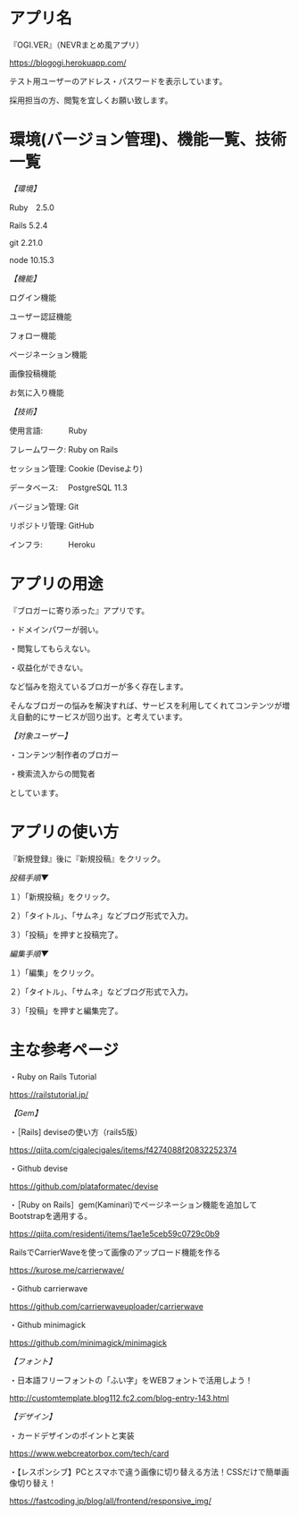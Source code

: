 # アプリ名

『OGI.VER』（NEVRまとめ風アプリ）

https://blogogi.herokuapp.com/


テスト用ユーザーのアドレス・パスワードを表示しています。

採用担当の方、閲覧を宜しくお願い致します。

# 環境(バージョン管理)、機能一覧、技術一覧


*【環境】*

Ruby　2.5.0

Rails 5.2.4

git 2.21.0

node 10.15.3



*【機能】*

ログイン機能

ユーザー認証機能

フォロー機能

ページネーション機能

画像投稿機能

お気に入り機能



*【技術】*

使用言語:　　　 Ruby

フレームワーク: Ruby on Rails

セッション管理: Cookie (Deviseより)

データベース:　 PostgreSQL 11.3

バージョン管理: Git

リポジトリ管理: GitHub

インフラ:　　　 Heroku


# アプリの用途
『ブロガーに寄り添った』アプリです。  

・ドメインパワーが弱い。

・閲覧してもらえない。

・収益化ができない。  


など悩みを抱えているブロガーが多く存在します。

そんなブロガーの悩みを解決すれば、サービスを利用してくれてコンテンツが増え自動的にサービスが回り出す。と考えています。  

*【対象ユーザー】*

・コンテンツ制作者のブロガー

・検索流入からの閲覧者


としています。

# アプリの使い方

『新規登録』後に『新規投稿』をクリック。

*投稿手順▼*  

１）「新規投稿」をクリック。

２）「タイトル」、「サムネ」などブログ形式で入力。

３）「投稿」を押すと投稿完了。


*編集手順▼*  

１）「編集」をクリック。

２）「タイトル」、「サムネ」などブログ形式で入力。

３）「投稿」を押すと編集完了。


# 主な参考ページ


・Ruby on Rails Tutorial

https://railstutorial.jp/


*【Gem】*

・［Rails] deviseの使い方（rails5版）

https://qiita.com/cigalecigales/items/f4274088f20832252374

・Github devise

https://github.com/plataformatec/devise

・［Ruby on Rails］gem(Kaminari)でページネーション機能を追加して
Bootstrapを適用する。

https://qiita.com/residenti/items/1ae1e5ceb59c0729c0b9

RailsでCarrierWaveを使って画像のアップロード機能を作る

https://kurose.me/carrierwave/

・Github carrierwave

https://github.com/carrierwaveuploader/carrierwave

・Github minimagick

https://github.com/minimagick/minimagick


*【フォント】*

・日本語フリーフォントの「ふい字」をWEBフォントで活用しよう！

http://customtemplate.blog112.fc2.com/blog-entry-143.html


*【デザイン】*

・カードデザインのポイントと実装

https://www.webcreatorbox.com/tech/card

・【レスポンシブ】PCとスマホで違う画像に切り替える方法！CSSだけで簡単画像切り替え！

https://fastcoding.jp/blog/all/frontend/responsive_img/


